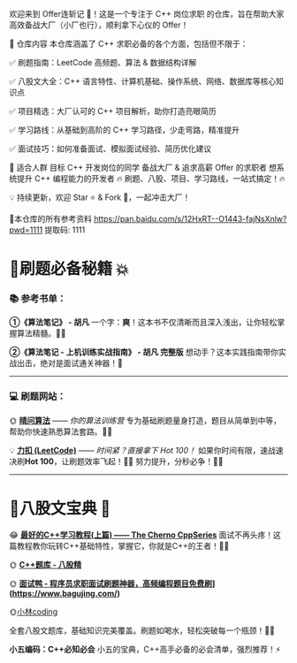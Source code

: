 欢迎来到 Offer连斩记 🎯！这是一个专注于 C++ 岗位求职 的仓库，旨在帮助大家高效备战大厂（小厂也行），顺利拿下心仪的 Offer！

📌 仓库内容
本仓库涵盖了 C++ 求职必备的各个方面，包括但不限于：

✅ 刷题指南：LeetCode 高频题、算法 & 数据结构详解

✅ 八股文大全：C++ 语言特性、计算机基础、操作系统、网络、数据库等核心知识点

✅ 项目精选：大厂认可的 C++ 项目解析，助你打造亮眼简历

✅ 学习路线：从基础到高阶的 C++ 学习路径，少走弯路，精准提升

✅ 面试技巧：如何准备面试、模拟面试经验、简历优化建议

🎯 适合人群
目标 C++ 开发岗位的同学
备战大厂 & 追求高薪 Offer 的求职者
想系统提升 C++ 编程能力的开发者
🔥 刷题、八股、项目、学习路线，一站式搞定！🔥

💡 持续更新，欢迎 Star ⭐ & Fork 🚀，一起冲击大厂！

📌本仓库的所有参考资料
 https://pan.baidu.com/s/12HxRT--O1443-fajNsXnlw?pwd=1111 提取码: 1111

# 📌**刷题必备秘籍** 💥

### 📚 **参考书单：**

**①《算法笔记》 - 胡凡**
一个字：**爽**！这本书不仅清晰而且深入浅出，让你轻松掌握算法精髓。📖💡

**②《算法笔记 - 上机训练实战指南》 - 胡凡 完整版**
想动手？这本实践指南带你实战出击，绝对是面试通关神器！🚀

------

### 💻 **刷题网站：**

🌞 **[晴问算法](https://sunnywhy.com/)** —— *你的算法训练营*
专为基础刷题量身打造，题目从简单到中等，帮助你快速熟悉算法套路。🧠✨

💡 **[力扣 (LeetCode)](https://leetcode.cn/)** —— *时间紧？直接拿下 Hot 100！*
如果你时间有限，速战速决刷**Hot 100**，让刷题效率飞起！💨🔥 努力提升，分秒必争！🚀💪

------

# 📌**八股文宝典** 🎯

😂 **[最好的C++学习教程(上篇) —— The Cherno CppSeries](https://zhuanlan.zhihu.com/p/553387258)**
面试不再头疼！这篇教程教你玩转C++基础特性，掌握它，你就是C++的王者！👑🔥

🌞 **[C++题库 - 八股精](https://www.bagujing.com/)**

🌞 **[面试鸭 - 程序员求职面试刷题神器，高频编程题目免费刷](https://www.mianshiya.com/?category=computerNetwork)](https://www.bagujing.com/)**

🌞[小林coding](https://xiaolincoding.com/)

全套八股文题库，基础知识完美覆盖。刷题如喝水，轻松突破每一个瓶颈！💪💥

**小五编码：C++必知必会**
小五的宝典，C++高手必备的必会清单，强烈推荐！⚡





